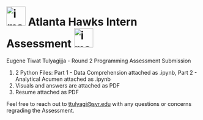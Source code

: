 # <img width="50" alt="image" src="https://github.com/EugeneTul/HawksInternAssessment/assets/82907392/5721ba9d-53aa-4aee-830b-a78a282569a4"> Atlanta Hawks Intern Assessment <img width="50" alt="image" src="https://github.com/EugeneTul/HawksInternAssessment/assets/82907392/5721ba9d-53aa-4aee-830b-a78a282569a4">


Eugene Tiwat Tulyagijja - Round 2 Programming Assessment Submission

1. 2 Python Files: Part 1 - Data Comprehension attached as .ipynb, Part 2 - Analytical Acumen attached as .ipynb
2. Visuals and answers are attached as PDF
3. Resume attached as PDF

Feel free to reach out to ttulyagi@syr.edu with any questions or concerns regrading the Assessment.
